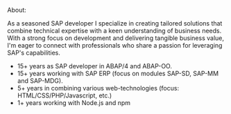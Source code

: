About:

As a seasoned SAP developer I specialize in creating tailored solutions that combine technical expertise with a keen understanding of business needs. With a strong focus on development and delivering tangible business value, I'm eager to connect with professionals who share a passion for leveraging SAP's capabilities.

- 15+ years as SAP developer in ABAP/4 and ABAP-OO.
- 15+ years working with SAP ERP (focus on modules SAP-SD, SAP-MM and SAP-MDG).
- 5+ years in combining various web-technologies (focus: HTML/CSS/PHP/Javascript, etc.)
- 1+ years working with Node.js and npm





